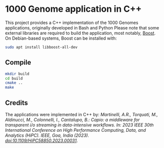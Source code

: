 # 1000 Genome application in C++

This project provides a C++ implementation of the 1000 Genomes applications, originally developed in Bash and Python Please note that some external libraries are required to build the application, most notably, [Boost](https://www.boost.org/). On Debian-based systems, Boost can be installed with:

```bash
sudo apt install libboost-all-dev
```

## Compile 

```bash
mkdir build
cd build
cmake ..
make
```

## Credits


The applications were implemented  in C++ by:
_Martinelli, A.R., Torquati, M., Aldinucci, M., Colonnelli, I., Cantalupo, B.: Capio: a middleware for transparent i/o streaming in data-intensive workflows. In: 2023 IEEE 30th International Conference on High Performance Computing, Data, and Analytics (HiPC). IEEE, Goa, India (2023). [doi:10.1109/HiPC58850.2023.00031](https://doi.org/10.1109/HiPC58850.2023.00031)_.